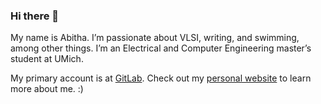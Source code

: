 ### Hi there 👋

My name is Abitha. I’m passionate about VLSI, writing, and swimming, among other things. I’m an Electrical and Computer Engineering master’s student at UMich. 

My primary account is at [GitLab](https://gitlab.com/abithakt). Check out my [personal website](https://abithakt.gitlab.io/) to learn more about me. :)

<!--
**abithakt/abithakt** is a ✨ _special_ ✨ repository because its `README.md` (this file) appears on your GitHub profile.

Here are some ideas to get you started:

- 🔭 I’m currently working on ...
- 🌱 I’m currently learning ...
- 👯 I’m looking to collaborate on ...
- 🤔 I’m looking for help with ...
- 💬 Ask me about ...
- 📫 How to reach me: ...
- 😄 Pronouns: ...
- ⚡ Fun fact: ...
-->
